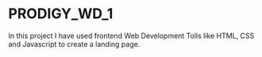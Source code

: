 # PRODIGY_WD_1
In this project  I have used frontend Web Development Tolls like HTML, CSS and Javascript to create a landing page.
